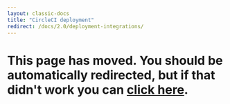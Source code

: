 ```yaml
---
layout: classic-docs
title: "CircleCI deployment"
redirect: /docs/2.0/deployment-integrations/
---
```


<h1>This page has moved. You should be automatically redirected, but if that didn't work you can <a href="/docs/2.0/deployment-integrations/">click here</a>.</h1>
